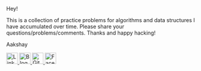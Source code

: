 Hey!

This is a collection of practice problems for algorithms and data structures I have accumulated over time. Please share your questions/problems/comments. Thanks and happy hacking!

Aakshay

<a href="https://www.linkedin.com/in/aakshaysubramaniam/">
  <img border="0" alt="LinkedIn - Aakshay Subramaniam"         src="https://media.licdn.com/mpr/mpr/shrink_200_200/AAEAAQAAAAAAAANyAAAAJGRlZTNlZDQwLTk4YTItNDA1MS04MzBjLWJmNGQ5M2RmZGUxYw.png" width="30" height="30">
</a>

<a href="http://blog.aakshay.com/">
  <img border="0" alt="Blog - Aakshay Subramaniam" src="https://seeklogo.com/images/B/blogger-b-logo-CAB2EB5FA1-seeklogo.com.png" width="30" height="30">
</a>

<a href="https://github.com/aakshays">
  <img border="0" alt="Github - Aakshay Subramaniam" src="https://seeklogo.com/images/G/github-mark-logo-BF9B96FEA9-seeklogo.com.png" width="30" height="30">
</a>

<a href="https://www.facebook.com/aakshay.subramaniam">
  <img border="0" alt="Facebook - Aakshay Subramaniam" src="http://pdsasoccer.com/wp-content/uploads/2016/09/facebook-logo-C64946D6D2-seeklogo.com_.png" width="30" height="30">
</a>

